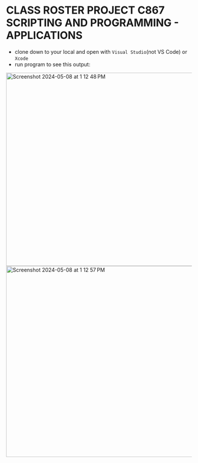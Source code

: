 # CLASS ROSTER PROJECT C867 SCRIPTING AND PROGRAMMING - APPLICATIONS

- clone down to your local and open with `Visual Studio`(not VS Code) or `Xcode`
- run program to see this output:

<img width="523" alt="Screenshot 2024-05-08 at 1 12 48 PM" src="https://github.com/cagallo/class-roster-wgu/assets/78453792/1c92ed1a-569b-4d54-8bfb-25d20e373dd3">
<img width="517" alt="Screenshot 2024-05-08 at 1 12 57 PM" src="https://github.com/cagallo/class-roster-wgu/assets/78453792/b8553708-050d-4f41-a3c4-28551e756d18">
